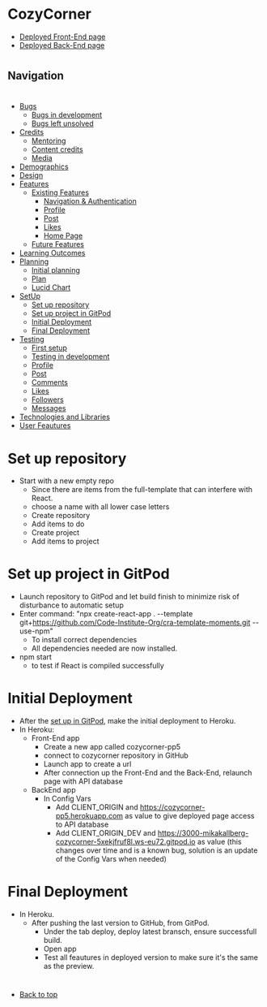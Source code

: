 # CozyCorner
* [Deployed Front-End page](https://cozycorner-pp5.herokuapp.com/)
* [Deployed Back-End page](https://portfolio-project-5-drf-api.herokuapp.com/)
#
## Navigation
#
* [Bugs](/bugs.md)
    - [Bugs in development](/bugs.md#bugs-in-development)
    - [Bugs left unsolved](/bugs.md#bugs-left-unsolved)
* [Credits](/README.md#credits)
    - [Mentoring](/README.md#thank-you)
    - [Content credits](/README.md#content-credits)
    - [Media](/README.md#media)
* [Demographics](/README.md#demographics)
* [Design](/README.md#design)
* [Features](/README.md#user-feautures)
   - [Existing Features](/README.md#existing-features)
       - [Navigation & Authentication](/README.md#navigation--authentication)
       - [Profile](/README.md#profile)
       - [Post](/README.md#post)
       - [Likes](/README.md#likes)
       - [Home Page](/README.md#home-page)
   - [Future Features](/README.md#future-features)
* [Learning Outcomes](/README.md#learning-outcomes)
* [Planning](/README.md#planning)
   - [Initial planning](/README.md#initial-plan)
   - [Plan](/README.md#plan)
   - [Lucid Chart](/README.md#lucidchart)
* [SetUp](/setup.md)
   - [Set up repository](#set-up-repository)
   - [Set up project in GitPod](#set-up-project-in-gitpod)
    - [Initial Deployment](#initial-deployment)
    - [Final Deployment](#final-deployment)
* [Testing](/testing.md)
    - [First setup](/testing.md#first-setup)
    - [Testing in development](/testing.md#testing-in-development)
    - [Profile](/testing.md#profile)
    - [Post](/testing.md#post)
    - [Comments](/testing.md#comments)
    - [Likes](/testing.md#likes)
    - [Followers](/testing.md#followers)
    - [Messages](/testing.md#messages)
* [Technologies and Libraries](/README.md#technologies-and-libraries)
* [User Feautures](/README.md#user-feautures) 
#
# Set up repository
- Start with a new empty repo
   - Since there are items from the full-template that can interfere with React.
   - choose a name with all lower case letters
   - Create repository
   - Add items to do
   - Create project
   - Add items to project
#
# Set up project in GitPod
- Launch repository to GitPod and let build finish to minimize risk of disturbance to automatic setup
- Enter command: "npx create-react-app . --template git+https://github.com/Code-Institute-Org/cra-template-moments.git --use-npm"
   - To install correct dependencies
   - All dependencies needed are now installed.
- npm start
   - to test if React is compiled successfully
#
# Initial Deployment
- After the [set up in GitPod](#set-up-project-in-gitpod), make the initial deployment to Heroku.
- In Heroku:
    - Front-End app
        - Create a new app called cozycorner-pp5
        - connect to cozycorner repository in GitHub
        - Launch app to create a url
        - After connection up the Front-End and the Back-End, relaunch page with API database
    - BackEnd app
        - In Config Vars
            - Add CLIENT_ORIGIN and https://cozycorner-pp5.herokuapp.com as value to give deployed page access to API database
            - Add CLIENT_ORIGIN_DEV and https://3000-mikakallberg-cozycorner-5xekjfruf8l.ws-eu72.gitpod.io as value (this changes over time and is a known bug, solution is an update of the Config Vars when needed)
#
# Final Deployment
- In Heroku.
    - After pushing the last version to GitHub, from GitPod.
        - Under the tab deploy, deploy latest bransch, ensure successfull build.
        - Open app
        - Test all feautures in deployed version to make sure it's the same as the preview.
#
* [Back to top](#)
#